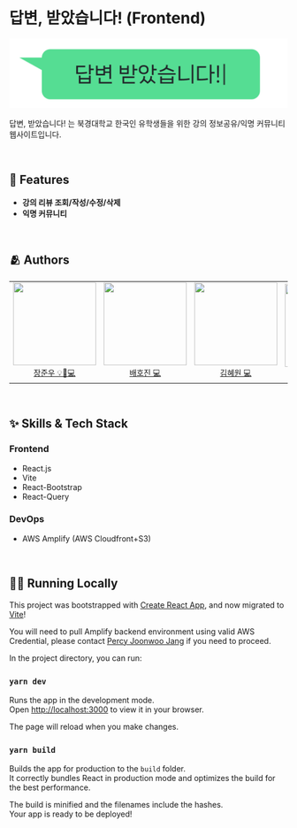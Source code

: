 # 답변, 받았습니다! (Frontend)

<p align="center">
  <img src="/logo.png" alt="logo"/>
</p>

답변, 받았습니다! 는 북경대학교 한국인 유학생들을 위한 강의 정보공유/익명 커뮤니티 웹사이트입니다.

<br>

## :pushpin: Features

- **강의 리뷰 조회/작성/수정/삭제**
- **익명 커뮤니티**

<br>

## :people_hugging: Authors

<table>
  <tr height="150px">
  <td align="center">
    <a href="https://github.com/timingsniper"><img height="150px" width="150px" src="https://avatars.githubusercontent.com/u/17792896?v=4"/></a>
    <br />
    <a href="https://github.com/timingsniper">장준우 💡🎨💻</a>
  </td>
  <td align="center">
    <a href="https://github.com/1524101973"><img height="150px" width="150px" src="https://avatars.githubusercontent.com/u/63623022?v=4"/></a>
    <br />
    <a href="https://github.com/1524101973">배호진 💻</a>
  </td>
  <td align="center">
    <a href="https://github.com/hyewon02"><img height="150px" width="150px" src="https://avatars.githubusercontent.com/u/107465569?v=4"/></a>
    <br />
    <a href="https://github.com/hyewon02">김혜원 💻</a>
  </td>
  <td align="center">
    <a href="https://github.com/pagh2322"><img height="150px" width="150px" src="https://avatars.githubusercontent.com/u/73037262?v=4"/></a>
    <br />
    <a href="https://github.com/pagh2322">박건호 🍏</a>
  </td>
  </tr>
</table>

<br>

## :sparkles: Skills & Tech Stack

### Frontend

- React.js
- Vite
- React-Bootstrap
- React-Query

### DevOps
- AWS Amplify (AWS Cloudfront+S3)

<br/>

## 🏃‍♂️ Running Locally

This project was bootstrapped with [Create React App](https://github.com/facebook/create-react-app), and now migrated to [Vite](https://vitejs.dev/)!

You will need to pull Amplify backend environment using valid AWS Credential, please contact <a href="https://github.com/timingsniper">Percy Joonwoo Jang</a> if you need to proceed.

In the project directory, you can run:

### `yarn dev`

Runs the app in the development mode.\
Open [http://localhost:3000](http://localhost:3000) to view it in your browser.

The page will reload when you make changes.

### `yarn build`

Builds the app for production to the `build` folder.\
It correctly bundles React in production mode and optimizes the build for the best performance.

The build is minified and the filenames include the hashes.\
Your app is ready to be deployed!
